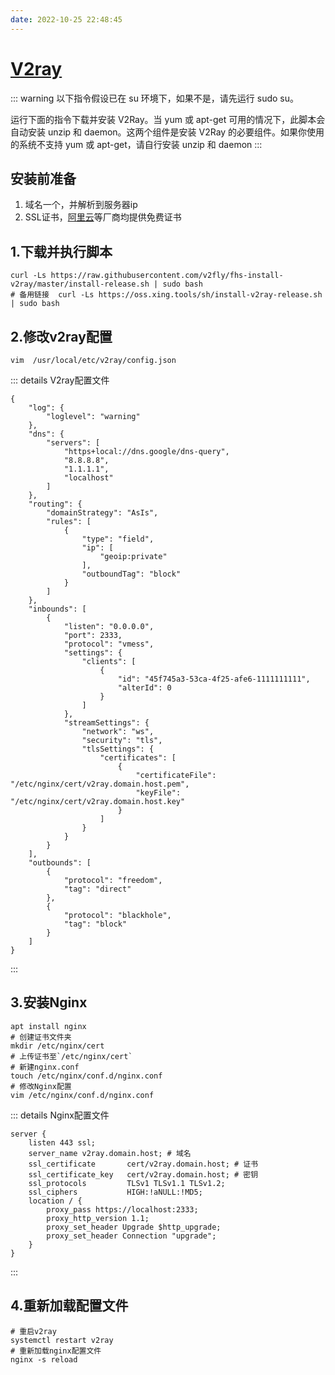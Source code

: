 ```yaml
---
date: 2022-10-25 22:48:45
---
```

# [V2ray](https://www.v2ray.com/)

::: warning
以下指令假设已在 su 环境下，如果不是，请先运行 sudo su。

运行下面的指令下载并安装 V2Ray。当 yum 或 apt-get 可用的情况下，此脚本会自动安装 unzip 和 daemon。这两个组件是安装 V2Ray 的必要组件。如果你使用的系统不支持 yum 或 apt-get，请自行安装 unzip 和 daemon
:::

## 安装前准备
1. 域名一个，并解析到服务器ip
2. SSL证书，[阿里云](https://yundun.console.aliyun.com/?spm=5176.8466032.favorite.dcas.3ae11450sWbTpH&p=cas#/overview)等厂商均提供免费证书

## 1.下载并执行脚本
```shell
curl -Ls https://raw.githubusercontent.com/v2fly/fhs-install-v2ray/master/install-release.sh | sudo bash
# 备用链接  curl -Ls https://oss.xing.tools/sh/install-v2ray-release.sh | sudo bash
```
## 2.修改v2ray配置
```shell
vim  /usr/local/etc/v2ray/config.json
```
::: details V2ray配置文件
```json{28,33,44,45}
{
    "log": {
        "loglevel": "warning"
    },
    "dns": {
        "servers": [
            "https+local://dns.google/dns-query",
            "8.8.8.8",
            "1.1.1.1",
            "localhost"
        ]
    },
    "routing": {
        "domainStrategy": "AsIs",
        "rules": [
            {
                "type": "field",
                "ip": [
                    "geoip:private"
                ],
                "outboundTag": "block"
            }
        ]
    },
    "inbounds": [
        {
            "listen": "0.0.0.0",
            "port": 2333,
            "protocol": "vmess",
            "settings": {
                "clients": [
                    {
                        "id": "45f745a3-53ca-4f25-afe6-1111111111",
                        "alterId": 0
                    }
                ]
            },
            "streamSettings": {
                "network": "ws",
                "security": "tls",
                "tlsSettings": {
                    "certificates": [
                        {
                            "certificateFile": "/etc/nginx/cert/v2ray.domain.host.pem",
                            "keyFile": "/etc/nginx/cert/v2ray.domain.host.key"
                        }
                    ]
                }
            }
        }
    ],
    "outbounds": [
        {
            "protocol": "freedom",
            "tag": "direct"
        },
        {
            "protocol": "blackhole",
            "tag": "block"
        }
    ]
}
```
:::

## 3.安装Nginx
```shell
apt install nginx
# 创建证书文件夹
mkdir /etc/nginx/cert
# 上传证书至`/etc/nginx/cert`
# 新建nginx.conf
touch /etc/nginx/conf.d/nginx.conf
# 修改Nginx配置
vim /etc/nginx/conf.d/nginx.conf 
``` 

::: details Nginx配置文件
```text {3,4,5,9}
server {
    listen 443 ssl;
    server_name v2ray.domain.host; # 域名
    ssl_certificate       cert/v2ray.domain.host; # 证书
    ssl_certificate_key   cert/v2ray.domain.host; # 密钥
    ssl_protocols         TLSv1 TLSv1.1 TLSv1.2;
    ssl_ciphers           HIGH:!aNULL:!MD5;
    location / {
        proxy_pass https://localhost:2333; 
        proxy_http_version 1.1;
        proxy_set_header Upgrade $http_upgrade;
        proxy_set_header Connection "upgrade";
    }
}
```
:::
 
## 4.重新加载配置文件
```shell
# 重启v2ray
systemctl restart v2ray 
# 重新加载nginx配置文件
nginx -s reload
```
